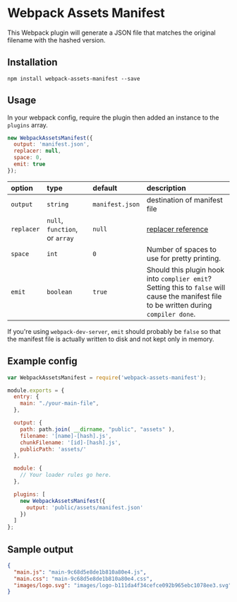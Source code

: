 # Webpack Assets Manifest

This Webpack plugin will generate a JSON file that matches the original filename with the hashed version.

## Installation

```shell
npm install webpack-assets-manifest --save
```

## Usage

In your webpack config, require the plugin then added an instance to the `plugins` array.

```js
new WebpackAssetsManifest({
  output: 'manifest.json',
  replacer: null,
  space: 0,
  emit: true
});
```
| option | type | default | description |
| :----- | :--- | :------ | :---------- |
| `output` | `string` | `manifest.json` | destination of manifest file |
| `replacer` | `null`, `function`, or `array` | `null` | [replacer reference](https://developer.mozilla.org/en-US/docs/Web/JavaScript/Reference/Global_Objects/JSON/stringify#The_replacer_parameter) |
| `space` | `int` | `0` | Number of spaces to use for pretty printing. |
| `emit` | `boolean` | `true` | Should this plugin hook into `complier emit`?<br />Setting this to `false` will cause the manifest file to be written during `compiler done`. |

If you're using `webpack-dev-server`, `emit` should probably be `false` so that the manifest file is actually written to disk and not kept only in memory.

## Example config

```js
var WebpackAssetsManifest = require('webpack-assets-manifest');

module.exports = {
  entry: {
    main: "./your-main-file",
  },

  output: {
    path: path.join( __dirname, "public", "assets" ),
    filename: '[name]-[hash].js',
    chunkFilename: '[id]-[hash].js',
    publicPath: 'assets/'
  },

  module: {
    // Your loader rules go here.
  },

  plugins: [
    new WebpackAssetsManifest({
      output: 'public/assets/manifest.json'
    })
  ]
};
```

## Sample output

```json
{
  "main.js": "main-9c68d5e8de1b810a80e4.js",
  "main.css": "main-9c68d5e8de1b810a80e4.css",
  "images/logo.svg": "images/logo-b111da4f34cefce092b965ebc1078ee3.svg"
}
```
